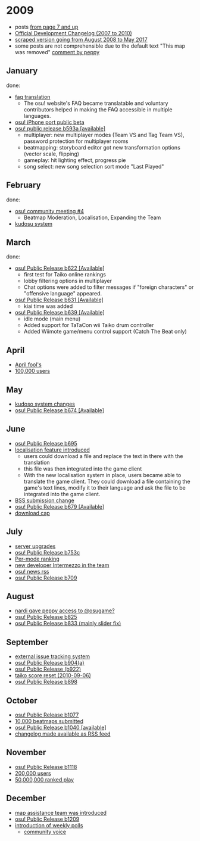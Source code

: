 # 2009

- posts [from page 7 and up](https://osu.ppy.sh/community/forums/9?sort=created&page=7#topics)
- [Official Development Changelog (2007 to 2010)](https://osu.ppy.sh/community/forums/topics/15?n=707)
- [scraped version going from August 2008 to May 2017](https://github.com/ppy/osu-web/files/4915516/changelog.pdf)
- some posts are not comprehensible due to the default text "This map was removed" [comment by peppy](https://www.youtube.com/watch?v=roBQscoDWs4)

## January

done:

- [faq translation](https://osu.ppy.sh/community/forums/topics/8905?n=1)
  - The osu! website's FAQ became translatable and voluntary contributors helped in making the FAQ accessible in multiple languages.
- [osu! iPhone port public beta](https://osu.ppy.sh/community/forums/topics/9193?n=1)
- [osu! public release b593a [available]](https://osu.ppy.sh/community/forums/topics/9344?n=1)
  - multiplayer: new multiplayer modes (Team VS and Tag Team VS), password protection for multiplayer rooms
  - beatmapping: storyboard editor got new transformation options (vector scale, flipping)
  - gameplay: hit lighting effect, progress pie
  - song select: new song selection sort mode "Last Played"

## February

done:

- [osu! community meeting #4](https://osu.ppy.sh/community/forums/topics/9784?n=1)
  - Beatmap Moderation, Localisation, Expanding the Team
- [kudosu system](https://osu.ppy.sh/community/forums/topics/10245?n=1)

## March

done:

- [osu! Public Release b622 [Available]](https://osu.ppy.sh/community/forums/topics/10822?n=1)
  - first test for Taiko online rankings
  - lobby filtering options in multiplayer
  - Chat options were added to filter messages if "foreign characters" or "offensive language" appeared.
- [osu! Public Release b631 [Available]](https://osu.ppy.sh/community/forums/topics/11247?n=1)
  - kiai time was added
- [osu! Public Release b639 [Available]](https://osu.ppy.sh/community/forums/topics/11440?n=1)
  - idle mode (main menu)
  - Added support for TaTaCon wii Taiko drum controller
  - Added Wiimote game/menu control support (Catch The Beat only)

## April

- [April fool's](https://osu.ppy.sh/community/forums/topics/11626?n=1)
- [100,000 users](https://osu.ppy.sh/community/forums/topics/12446?n=1)

## May

- [kudoso system changes](https://osu.ppy.sh/community/forums/topics/12842?n=1)
- [osu! Public Release b674 [Available]](https://osu.ppy.sh/community/forums/topics/12925?n=1)

## June

- [osu! Public Release b695](https://osu.ppy.sh/community/forums/topics/14543?n=1)
- [localisation feature introduced](https://osu.ppy.sh/community/forums/topics/14502?n=1)
  - users could download a file and replace the text in there with the translation
  - this file was then integrated into the game client
  - With the new localisation system in place, users became able to translate the game client. They could download a file containing the game's text lines, modify it to their language and ask the file to be integrated into the game client.<!--Possible translation: Dank des neuen Lokalisierungssystems übersetzten zahlreiche freiwillige Helfer...-->
- [BSS submission change](https://osu.ppy.sh/community/forums/topics/14127?n=1)
- [osu! Public Release b679 [Available]](https://osu.ppy.sh/community/forums/topics/13695?n=1)
- [download cap](https://osu.ppy.sh/community/forums/topics/13625?n=1)

## July

- [server upgrades](https://osu.ppy.sh/community/forums/topics/15649?n=1)
- [osu! Public Release b753c](https://osu.ppy.sh/community/forums/topics/15565?n=1)
- [Per-mode ranking](https://osu.ppy.sh/community/forums/topics/15366?n=1)
- [new developer Intermezzo in the team](https://osu.ppy.sh/community/forums/topics/15353?n=1)
- [osu! news rss](https://osu.ppy.sh/community/forums/topics/15153?n=1)
- [osu! Public Release b709](https://osu.ppy.sh/community/forums/topics/15090?n=1)

## August

- [nardi gave peppy access to @osugame?](https://osu.ppy.sh/community/forums/topics/17399?n=10)
- [osu! Public Release b825](https://osu.ppy.sh/community/forums/topics/16212?n=1)
- [osu! Public Release b833 (mainly slider fix)](https://osu.ppy.sh/community/forums/topics/16413?n=1)

## September

- [external issue tracking system](https://osu.ppy.sh/community/forums/topics/18078?n=1)
- [osu! Public Release b904(a)](https://osu.ppy.sh/community/forums/topics/17231?n=1)
- [osu! Public Release (b922)](https://osu.ppy.sh/community/forums/topics/17566?n=1)
- [taiko score reset (2010-09-06)](https://osu.ppy.sh/community/forums/topics/17118?n=1)
- [osu! Public Release b898](https://osu.ppy.sh/community/forums/topics/17075?n=1)

## October

- [osu! Public Release b1077](https://osu.ppy.sh/community/forums/topics/19115?n=1)
- [10,000 beatmaps submitted](https://osu.ppy.sh/community/forums/topics/18922?n=1)
- [osu! Public Release b1040 [available]](https://osu.ppy.sh/community/forums/topics/18879?n=1)
- [changelog made available as RSS feed](https://osu.ppy.sh/community/forums/topics/19137?n=1)

## November

- [osu! Public Release b1118](https://osu.ppy.sh/community/forums/topics/19464?n=1)
- [200,000 users](https://osu.ppy.sh/community/forums/topics/20268?n=1)
- [50,000,000 ranked play](https://osu.ppy.sh/community/forums/topics/20050?n=1)

## December

- [map assistance team was introduced](https://osu.ppy.sh/community/forums/topics/21856?n=1)
- [osu! Public Release b1209](https://osu.ppy.sh/community/forums/topics/21511?n=1)
- [introduction of weekly polls](https://osu.ppy.sh/community/forums/topics/20976?n=1)
  - [community voice](https://osu.ppy.sh/community/forums/65)
